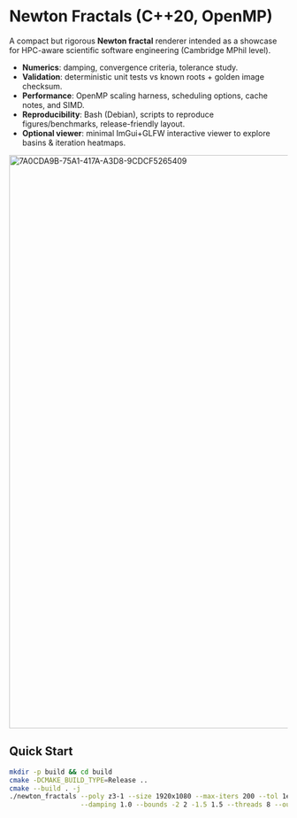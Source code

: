 # Newton Fractals (C++20, OpenMP)

A compact but rigorous **Newton fractal** renderer intended as a showcase for
HPC-aware scientific software engineering (Cambridge MPhil level).

- **Numerics**: damping, convergence criteria, tolerance study.
- **Validation**: deterministic unit tests vs known roots + golden image checksum.
- **Performance**: OpenMP scaling harness, scheduling options, cache notes, and SIMD.
- **Reproducibility**: Bash (Debian), scripts to reproduce figures/benchmarks, release-friendly layout.
- **Optional viewer**: minimal ImGui+GLFW interactive viewer to explore basins & iteration heatmaps.

<img width="801" height="1036" alt="7A0CDA9B-75A1-417A-A3D8-9CDCF5265409" src="https://github.com/user-attachments/assets/2f5c20b9-29cc-4dbf-ac19-90fab4daadf8" />

## Quick Start

```bash
mkdir -p build && cd build
cmake -DCMAKE_BUILD_TYPE=Release ..
cmake --build . -j
./newton_fractals --poly z3-1 --size 1920x1080 --max-iters 200 --tol 1e-12 \
                  --damping 1.0 --bounds -2 2 -1.5 1.5 --threads 8 --out run/z3

